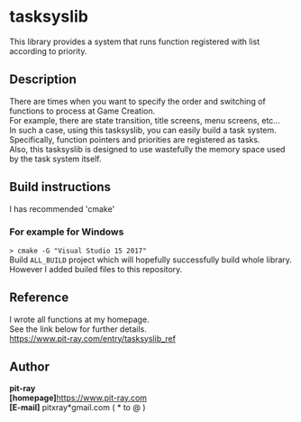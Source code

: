 # tasksyslib
This library provides a system that runs function registered with list according to priority.

## Description
There are times when you want to specify the order and switching of functions to process at Game Creation.  
For example, there are state transition, title screens, menu screens, etc...  
In such a case, using this tasksyslib, you can easily build a task system.  
Specifically, function pointers and priorities are registered as tasks.  
Also, this tasksyslib is designed to use wastefully the memory space used by the task system itself.  

## Build instructions
I has recommended 'cmake'

### For example for Windows
`> cmake -G "Visual Studio 15 2017"`  
Build `ALL_BUILD` project which will hopefully successfully build whole library.  
However I added builed files to this repository.

## Reference
I wrote all functions at my homepage.  
See the link below for further details.  
<https://www.pit-ray.com/entry/tasksyslib_ref>

## Author
**pit-ray**  
**[homepage]**<https://www.pit-ray.com>  
**[E-mail]** pitxray*gmail.com ( * to @ )  
